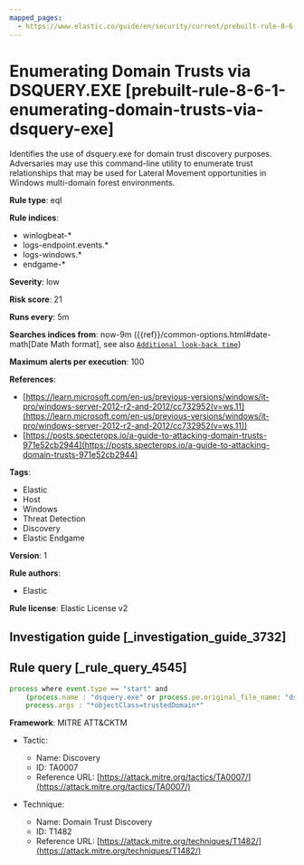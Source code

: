 ```yaml
---
mapped_pages:
  - https://www.elastic.co/guide/en/security/current/prebuilt-rule-8-6-1-enumerating-domain-trusts-via-dsquery-exe.html
---
```


# Enumerating Domain Trusts via DSQUERY.EXE [prebuilt-rule-8-6-1-enumerating-domain-trusts-via-dsquery-exe]

Identifies the use of dsquery.exe for domain trust discovery purposes. Adversaries may use this command-line utility to enumerate trust relationships that may be used for Lateral Movement opportunities in Windows multi-domain forest environments.

**Rule type**: eql

**Rule indices**:

* winlogbeat-*
* logs-endpoint.events.*
* logs-windows.*
* endgame-*

**Severity**: low

**Risk score**: 21

**Runs every**: 5m

**Searches indices from**: now-9m ({{ref}}/common-options.html#date-math[Date Math format], see also [`Additional look-back time`](docs-content://solutions/security/detect-and-alert/create-detection-rule.md#rule-schedule))

**Maximum alerts per execution**: 100

**References**:

* [https://learn.microsoft.com/en-us/previous-versions/windows/it-pro/windows-server-2012-r2-and-2012/cc732952(v=ws.11](https://learn.microsoft.com/en-us/previous-versions/windows/it-pro/windows-server-2012-r2-and-2012/cc732952(v=ws.11))
* [https://posts.specterops.io/a-guide-to-attacking-domain-trusts-971e52cb2944](https://posts.specterops.io/a-guide-to-attacking-domain-trusts-971e52cb2944)

**Tags**:

* Elastic
* Host
* Windows
* Threat Detection
* Discovery
* Elastic Endgame

**Version**: 1

**Rule authors**:

* Elastic

**Rule license**: Elastic License v2

## Investigation guide [_investigation_guide_3732]



## Rule query [_rule_query_4545]

```js
process where event.type == "start" and
    (process.name : "dsquery.exe" or process.pe.original_file_name: "dsquery.exe") and
    process.args : "*objectClass=trustedDomain*"
```

**Framework**: MITRE ATT&CKTM

* Tactic:

    * Name: Discovery
    * ID: TA0007
    * Reference URL: [https://attack.mitre.org/tactics/TA0007/](https://attack.mitre.org/tactics/TA0007/)

* Technique:

    * Name: Domain Trust Discovery
    * ID: T1482
    * Reference URL: [https://attack.mitre.org/techniques/T1482/](https://attack.mitre.org/techniques/T1482/)



